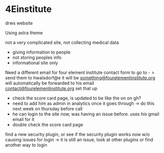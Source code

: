 # 4Einstitute
drws website

Using astra theme

not a very complicated site, 
not collecting medical data

- giving information to people
- not storing peoples info 
- informational site only

Need a different email for four element institute contact form to go to - > send them to  hwalsdorf@e it will be something@fourelementinstitute.org will automatically be forwarded to his email contact@fourelementinstitute.org set that up

- check the score card page, is updated to be like the on on gh?
- need to add him as admin in analytics once it goes through -> do this next week on thursday before call
- he can login to the site now, was having an issue before.  uses his gmail email for it
- double check the score card page


find a new security plugin, or see if the security plugin works now w/o causing issues for login -> it is still an issue, look at other plugins or find another way to login
